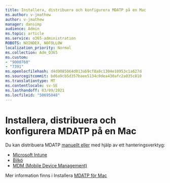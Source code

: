 ```yaml
---
title: Installera, distribuera och konfigurera MDATP på en Mac
ms.author: v-jmathew
author: v-jmathew
manager: dansimp
audience: Admin
ms.topic: article
ms.service: o365-administration
ROBOTS: NOINDEX, NOFOLLOW
localization_priority: Normal
ms.collection: Adm_O365
ms.custom:
- "9000760"
- "7391"
ms.openlocfilehash: d4d9085064d013ab9cf8a8c1304e10953c1a627d
ms.sourcegitcommit: bd6a9cb5d357baee5134c0dea430afc2a035c810
ms.translationtype: MT
ms.contentlocale: sv-SE
ms.lasthandoff: 03/09/2021
ms.locfileid: "50695848"
---
```

# <a name="install-deploy-and-configure-mdatp-on-a-mac"></a>Installera, distribuera och konfigurera MDATP på en Mac

Du kan distribuera MDATP [manuellt eller](https://docs.microsoft.com/windows/security/threat-protection/microsoft-defender-atp/mac-install-manually) med hjälp av ett hanteringsverktyg:

- [Microsoft Intune](https://go.microsoft.com/fwlink/?linkid=2144548)
- [Bilkö](https://docs.microsoft.com/windows/security/threat-protection/microsoft-defender-atp/mac-install-with-jamf)
- [MDM (Mobile Device Management)](https://docs.microsoft.com/windows/security/threat-protection/microsoft-defender-atp/mac-install-with-other-mdm)

Mer information finns i Installera [MDATP för Mac](https://go.microsoft.com/fwlink/?linkid=2144672)
